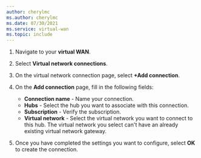 ```yaml
---
author: cherylmc
ms.author: cherylmc
ms.date: 07/30/2021
ms.service: virtual-wan
ms.topic: include
---
```


1. Navigate to your **virtual WAN**.

1. Select **Virtual network connections**.

1. On the virtual network connection page, select **+Add connection**.

1. On the **Add connection** page, fill in the following fields:

    * **Connection name** - Name your connection.
    * **Hubs** - Select the hub you want to associate with this connection.
    * **Subscription** - Verify the subscription.
    * **Virtual network** - Select the virtual network you want to connect to this hub. The virtual network you select can't have an already existing virtual network gateway.

1. Once you have completed the settings you want to configure, select **OK** to create the connection.